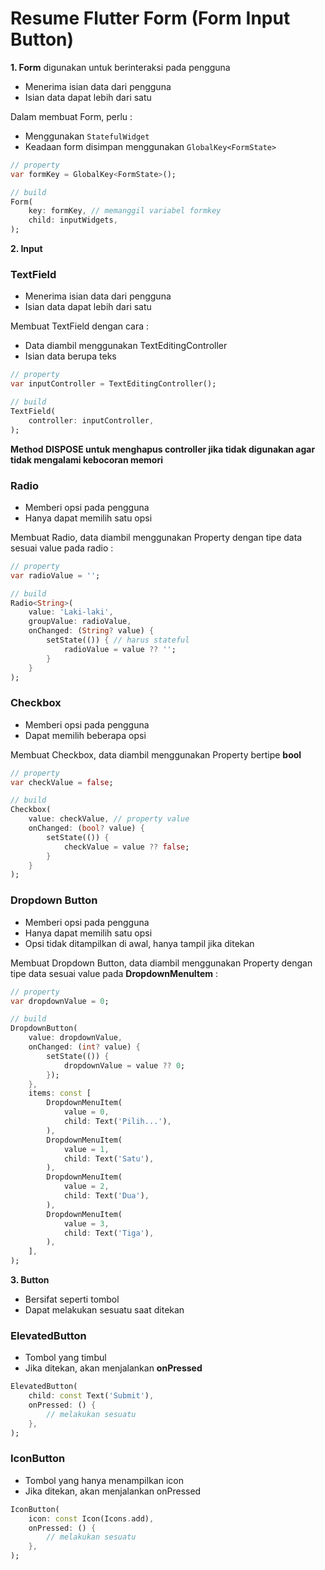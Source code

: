 # Resume Flutter Form (Form Input Button)

**1. Form** digunakan untuk berinteraksi pada pengguna
- Menerima isian data dari pengguna
- Isian data dapat lebih dari satu 

Dalam membuat Form, perlu :
- Menggunakan `StatefulWidget`
- Keadaan form disimpan menggunakan `GlobalKey<FormState>`

```dart
// property
var formKey = GlobalKey<FormState>();

// build 
Form(
    key: formKey, // memanggil variabel formkey
    child: inputWidgets,
);
```

**2. Input** 

### TextField
- Menerima isian data dari pengguna
- Isian data dapat lebih dari satu 

Membuat TextField dengan cara :
- Data diambil menggunakan TextEditingController
- Isian data berupa teks

```dart
// property
var inputController = TextEditingController();

// build
TextField(
    controller: inputController,
);
```

**Method DISPOSE untuk menghapus controller jika tidak digunakan agar tidak mengalami kebocoran memori**

### Radio
- Memberi opsi pada pengguna
- Hanya dapat memilih satu opsi

Membuat Radio, data diambil menggunakan Property dengan tipe data sesuai value pada radio :

```dart
// property
var radioValue = '';

// build
Radio<String>(
    value: 'Laki-laki',
    groupValue: radioValue,
    onChanged: (String? value) {
        setState(()) { // harus stateful
            radioValue = value ?? '';
        }
    }
);
```

### Checkbox
- Memberi opsi pada pengguna
- Dapat memilih beberapa opsi

Membuat Checkbox, data diambil menggunakan Property bertipe **bool**

```dart
// property 
var checkValue = false;

// build
Checkbox(
    value: checkValue, // property value 
    onChanged: (bool? value) {
        setState(()) {
            checkValue = value ?? false;
        }
    }
);
```

### Dropdown Button
- Memberi opsi pada pengguna
- Hanya dapat memilih satu opsi
- Opsi tidak ditampilkan di awal, hanya tampil jika ditekan 

Membuat Dropdown Button, data diambil menggunakan Property dengan tipe data sesuai value pada **DropdownMenuItem** :

```dart
// property
var dropdownValue = 0;

// build
DropdownButton(
    value: dropdownValue,
    onChanged: (int? value) {
        setState(()) {
            dropdownValue = value ?? 0;
        });
    }, 
    items: const [
        DropdownMenuItem(
            value = 0,
            child: Text('Pilih...'),
        ),
        DropdownMenuItem(
            value = 1,
            child: Text('Satu'),
        ),
        DropdownMenuItem(
            value = 2,
            child: Text('Dua'),
        ),
        DropdownMenuItem(
            value = 3,
            child: Text('Tiga'),
        ),
    ],
);
```

**3. Button**
- Bersifat seperti tombol
- Dapat melakukan sesuatu saat ditekan

### ElevatedButton
- Tombol yang timbul 
- Jika ditekan, akan menjalankan **onPressed**

```dart
ElevatedButton(
    child: const Text('Submit'),
    onPressed: () {
        // melakukan sesuatu
    },
);
```

### IconButton
- Tombol yang hanya menampilkan icon
- Jika ditekan, akan menjalankan onPressed

```dart
IconButton(
    icon: const Icon(Icons.add),
    onPressed: () {
        // melakukan sesuatu
    },
);
```








